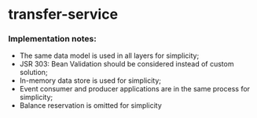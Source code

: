# transfer-service

### Implementation notes:
* The same data model is used in all layers for simplicity;
* JSR 303: Bean Validation should be considered instead of custom solution;
* In-memory data store is used for simplicity;
* Event consumer and producer applications are in the same process for simplicity;
* Balance reservation is omitted for simplicity
